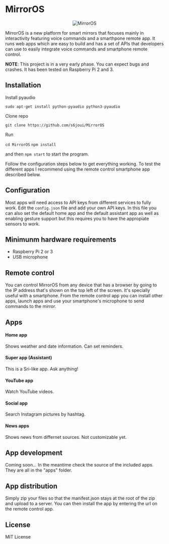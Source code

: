 # MirrorOS

<p align="center">
  <img src="https://raw.githubusercontent.com/s6joui/MirrorOS/master/logo.png" alt="MirrorOS"/>
</p>

MirrorOS is a new platform for smart mirrors that focuses mainly in interactivity featuring voice commands and a smarthpone remote app. It runs web apps which are easy to build and has a set of APIs that developers can use to easily integrate voice commands and smartphone remote control.

**NOTE**: This project is in a very early phase. You can expect bugs and crashes. It has been tested on Raspberry Pi 2 and 3.
## Installation
Install pyaudio

```sudo apt-get install python-pyaudio python3-pyaudio```

Clone repo

```git clone https://github.com/s6joui/MirrorOS```

Run 

```cd MirrorOS```
```npm install```

and then
```npm start``` to start the program.

Follow the configuration steps below to get everything working.
To test the different apps I recommend using the remote control smartphone app described below.

## Configuration
Most apps will need access to API keys from different services to fully work. Edit the ```config.json``` file and add your own API keys.
In this file you can also set the default home app and the default assistant app as well as enabling gesture support but this requires you to have the appropiate sensors to work.
## Minimunm hardware requirements
- Raspberry Pi 2 or 3
- USB microphone

## Remote control
You can control MirrorOS from any device that has a browser by going to the IP address that's shown on the top left of the screen. It's specially useful with a smartphone.
From the remote control app you can install other apps, launch apps and use your smartphone's microphone to send commands to the mirror.

## Apps
#### Home app
Shows weather and date information. Can set reminders.
#### Super app (Assistant)
This is a Sri-like app. Ask anything!
#### YouTube app
Watch YouTube videos.
#### Social app
Search Instagram pictures by hashtag.
#### News apps
Shows news from differnet sources. Not customizable yet.

## App development
Coming soon... In the meantime check the source of the included apps. They are all in the "apps" folder.
## App distribution
Simply zip your files so that the manifest.json stays at the root of the zip and upload to a server. You can then install the app by entering the url on the remote control app.
## License
MIT License
